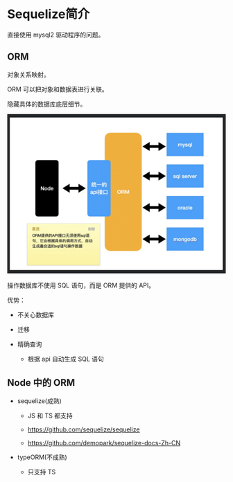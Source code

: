 # Sequelize简介

直接使用 mysql2 驱动程序的问题。

## ORM

对象关系映射。

ORM 可以把对象和数据表进行关联。

隐藏具体的数据库底层细节。

![alt text](image.png)

操作数据库不使用 SQL 语句，而是 ORM 提供的 API。

优势：

- 不关心数据库

- 迁移

- 精确查询

    - 根据 api 自动生成 SQL 语句

## Node 中的 ORM

- sequelize(成熟)

    - JS 和 TS 都支持

    - https://github.com/sequelize/sequelize

    - https://github.com/demopark/sequelize-docs-Zh-CN

- typeORM(不成熟)

    - 只支持 TS